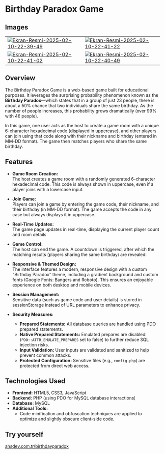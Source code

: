 # Birthday Paradox Game

## Images

| | |
| --- | --- |
| <a href="https://ibb.co/gFmkXRt7"><img src="https://i.ibb.co/sJb8DVsP/Ekran-Resmi-2025-02-10-22-39-49.png" alt="Ekran-Resmi-2025-02-10-22-39-49" border="0" style="max-width:100%; height:auto;"></a> | <a href="https://ibb.co/XrDfh2xG"><img src="https://i.ibb.co/9khmF8Hd/Ekran-Resmi-2025-02-10-22-41-22.png" alt="Ekran-Resmi-2025-02-10-22-41-22" border="0" style="max-width:100%; height:auto;"></a> |
| <a href="https://ibb.co/Vp9RrtJj"><img src="https://i.ibb.co/k6Bjkx5H/Ekran-Resmi-2025-02-10-22-41-02.png" alt="Ekran-Resmi-2025-02-10-22-41-02" border="0" style="max-width:100%; height:auto;"></a> | <a href="https://ibb.co/1YDy18bQ"><img src="https://i.ibb.co/tw7jg83K/Ekran-Resmi-2025-02-10-22-40-49.png" alt="Ekran-Resmi-2025-02-10-22-40-49" border="0" style="max-width:100%; height:auto;"></a> |

## Overview

The Birthday Paradox Game is a web-based game built for educational purposes. It leverages the surprising probability phenomenon known as the **Birthday Paradox**—which states that in a group of just 23 people, there is about a 50% chance that two individuals share the same birthday. As the number of people increases, this probability grows dramatically (over 99% with 46 people).

In this game, one user acts as the host to create a game room with a unique 6-character hexadecimal code (displayed in uppercase), and other players can join using that code along with their nickname and birthday (entered in MM-DD format). The game then matches players who share the same birthday.

## Features

- **Game Room Creation:**  
  The host creates a game room with a randomly generated 6-character hexadecimal code. This code is always shown in uppercase, even if a player joins with a lowercase input.

- **Join Game:**  
  Players can join a game by entering the game code, their nickname, and their birthday (in MM-DD format). The game accepts the code in any case but always displays it in uppercase.

- **Real-Time Updates:**  
  The game page updates in real-time, displaying the current player count and room details.

- **Game Control:**  
  The host can end the game. A countdown is triggered, after which the matching results (players sharing the same birthday) are revealed.

- **Responsive & Themed Design:**  
  The interface features a modern, responsive design with a custom "Birthday Paradox" theme, including a gradient background and custom fonts (Google Fonts: Bangers and Roboto). This ensures an enjoyable experience on both desktop and mobile devices.

- **Session Management:**  
  Sensitive data (such as game code and user details) is stored in sessionStorage instead of URL parameters to enhance privacy.

- **Security Measures:**  
  - **Prepared Statements:** All database queries are handled using PDO prepared statements.
  - **Native Prepared Statements:** Emulated prepares are disabled (`PDO::ATTR_EMULATE_PREPARES` set to false) to further reduce SQL injection risks.
  - **Input Validation:** User inputs are validated and sanitized to help prevent common attacks.
  - **Protected Configuration:** Sensitive files (e.g., `config.php`) are protected from direct web access.

## Technologies Used

- **Frontend:** HTML5, CSS3, JavaScript  
- **Backend:** PHP (using PDO for MySQL database interactions)  
- **Database:** MySQL  
- **Additional Tools:**  
  - Code minification and obfuscation techniques are applied to optimize and slightly obscure client-side code.

## Try yourself

<a href="https://ahsdev.com.tr/birthdayparadox" target="_blank" rel="noopener noreferrer">ahsdev.com.tr/birthdayparadox</a>
